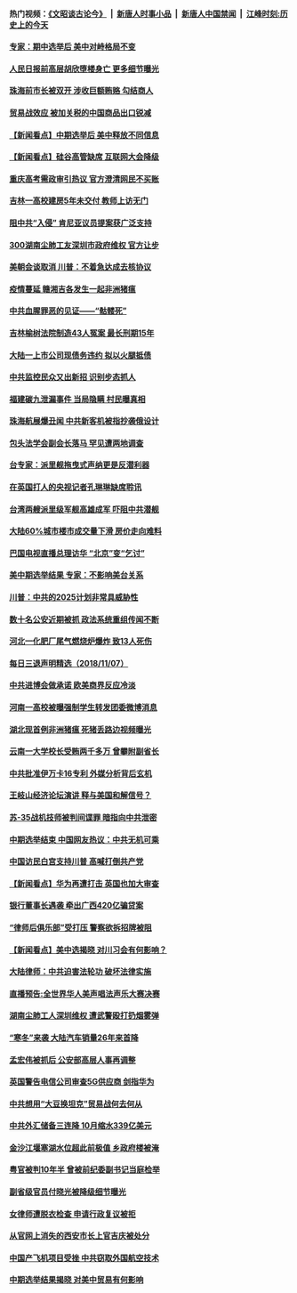 #### 热门视频：[《文昭谈古论今》](https://github.com/gfw-breaker/wenzhao/blob/master/README.md?t=11082133) &nbsp;|&nbsp; [新唐人时事小品](https://github.com/gfw-breaker/ntdtv-comedy/blob/master/README.md?t=11082133) &nbsp;|&nbsp; [新唐人中国禁闻](https://github.com/gfw-breaker/ntdtv-news/blob/master/README.md?t=11082133) &nbsp;|&nbsp; [江峰时刻:历史上的今天](https://github.com/gfw-breaker/today-in-history/blob/master/README.md?t=11082133) 

#### [专家：期中选举后 美中对峙格局不变](../pages/nsc413/n10837442.md?t=11082133) 

#### [人民日报前高层胡欣堕楼身亡 更多细节曝光](../pages/nsc413/n10839040.md?t=11082133) 

#### [珠海前市长被双开 涉收巨额贿赂 勾结商人](../pages/nsc413/n10839387.md?t=11082133) 

#### [贸易战效应 被加关税的中国商品出口锐减](../pages/nsc413/n10839305.md?t=11082133) 

#### [【新闻看点】中期选举后 美中释放不同信息](../pages/nsc413/n10839180.md?t=11082133) 

#### [【新闻看点】硅谷高管缺席 互联网大会降级](../pages/nsc413/n10839388.md?t=11082133) 

#### [重庆高考需政审引热议 官方澄清网民不买账](../pages/nsc413/n10839264.md?t=11082133) 

#### [吉林一高校建房5年未交付 教师上访无门](../pages/nsc413/n10838471.md?t=11082133) 

#### [阻中共“入侵” 肯尼亚议员提案获广泛支持](../pages/nsc413/n10839184.md?t=11082133) 

#### [300湖南尘肺工友深圳市政府维权 官方让步](../pages/nsc413/n10838596.md?t=11082133) 

#### [美朝会谈取消 川普：不着急达成去核协议](../pages/nsc413/n10837895.md?t=11082133) 


#### [疫情蔓延 赣湘吉各发生一起非洲猪瘟](../pages/nsc413/n10838454.md?t=11082133) 

#### [中共血腥罪恶的见证——“骷髅死”](../pages/nsc413/n10833717.md?t=11082133) 

#### [吉林榆树法院制造43人冤案 最长刑期15年](../pages/nsc413/n10484659.md?t=11082133) 

#### [大陆一上市公司现债务违约 拟以火腿抵债](../pages/nsc413/n10837641.md?t=11082133) 

#### [中共监控民众又出新招 识别步态抓人](../pages/nsc413/n10838242.md?t=11082133) 

#### [福建碳九泄漏事件 当局隐瞒 村民曝真相](../pages/nsc413/n10838232.md?t=11082133) 

#### [珠海航展爆丑闻 中共新客机被指抄袭俄设计](../pages/nsc413/n10838204.md?t=11082133) 

#### [包头法学会副会长落马 罕见遭两地调查](../pages/nsc413/n10837923.md?t=11082133) 

#### [台专家：派里舰拖曳式声纳更是反潜利器](../pages/nsc413/n10837898.md?t=11082133) 


#### [在英国打人的央视记者孔琳琳缺席聆讯](../pages/nsc413/n10837665.md?t=11082133) 

#### [台湾两艘派里级军舰高雄成军 吓阻中共潜舰](../pages/nsc413/n10837500.md?t=11082133) 

#### [大陆60%城市楼市成交量下滑 房价走向难料](../pages/nsc413/n10837462.md?t=11082133) 

#### [巴国电视直播总理访华 “北京”变“乞讨”](../pages/nsc413/n10837517.md?t=11082133) 

#### [美中期选举结果 专家：不影响美台关系](../pages/nsc413/n10837379.md?t=11082133) 

#### [川普：中共的2025计划非常具威胁性](../pages/nsc413/n10837413.md?t=11082133) 

#### [数十名公安近期被抓 政法系统重组传闻不断](../pages/nsc413/n10830291.md?t=11082133) 

#### [河北一化肥厂尾气燃烧炉爆炸 致13人死伤](../pages/nsc413/n10837357.md?t=11082133) 

#### [每日三退声明精选（2018/11/07）](../pages/nsc413/n10837405.md?t=11082133) 

#### [中共进博会做承诺 欧美商界反应冷淡](../pages/nsc413/n10837102.md?t=11082133) 

#### [河南一高校被曝强制学生转发团委微博消息](../pages/nsc413/n10837118.md?t=11082133) 

#### [湖北现首例非洲猪瘟 死猪丢路边视频曝光](../pages/nsc413/n10836918.md?t=11082133) 

#### [云南一大学校长受贿两千多万 曾攀附副省长](../pages/nsc413/n10837020.md?t=11082133) 

#### [中共批准伊万卡16专利 外媒分析背后玄机](../pages/nsc413/n10836498.md?t=11082133) 

#### [王岐山经济论坛演讲 释与美国和解信号？](../pages/nsc413/n10836949.md?t=11082133) 

#### [苏-35战机技师被判间谍罪 暗指向中共泄密](../pages/nsc413/n10837017.md?t=11082133) 

#### [中期选举结束 中国网友热议：中共无机可乘](../pages/nsc413/n10837004.md?t=11082133) 

#### [中国访民白宫支持川普 高喊打倒共产党](../pages/nsc413/n10836894.md?t=11082133) 

#### [【新闻看点】华为再遭打击 英国也加大审查](../pages/nsc413/n10836745.md?t=11082133) 

#### [银行董事长遇袭 牵出广西420亿骗贷案](../pages/nsc413/n10836736.md?t=11082133) 

#### [“律师后俱乐部”受打压 警察欲拆招牌被阻](../pages/nsc413/n10836778.md?t=11082133) 

#### [【新闻看点】美中选揭晓 对川习会有何影响？](../pages/nsc413/n10836680.md?t=11082133) 

#### [大陆律师：中共迫害法轮功 破坏法律实施](../pages/nsc413/n10835460.md?t=11082133) 

#### [直播预告:全世界华人美声唱法声乐大赛决赛](../pages/nsc413/n10836869.md?t=11082133) 

#### [湖南尘肺工人深圳维权 遭武警殴打扔烟雾弹](../pages/nsc413/n10836648.md?t=11082133) 

#### [“寒冬”来袭 大陆汽车销量26年来首降](../pages/nsc413/n10836681.md?t=11082133) 

#### [孟宏伟被抓后 公安部高层人事再调整](../pages/nsc413/n10836604.md?t=11082133) 

#### [英国警告电信公司审查5G供应商 剑指华为](../pages/nsc413/n10836577.md?t=11082133) 

#### [中共想用“大豆换坦克”贸易战何去何从](../pages/nsc413/n10834976.md?t=11082133) 


#### [中共外汇储备三连降 10月缩水339亿美元](../pages/nsc413/n10836479.md?t=11082133) 

#### [金沙江堰塞湖水位超此前极值 乡政府楼被淹](../pages/nsc413/n10835961.md?t=11082133) 

#### [粤官被判10年半 曾被前纪委副书记当庭检举](../pages/nsc413/n10836044.md?t=11082133) 

#### [副省级官员付晓光被降级细节曝光](../pages/nsc413/n10835689.md?t=11082133) 

#### [女律师遭脱衣检查 申请行政复议被拒](../pages/nsc413/n10835615.md?t=11082133) 

#### [从官网上消失的西安市长上官吉庆被处分](../pages/nsc413/n10836061.md?t=11082133) 

#### [中国产飞机项目受挫 中共窃取外国航空技术](../pages/nsc413/n10834297.md?t=11082133) 

#### [中期选举结果揭晓 对美中贸易有何影响](../pages/nsc413/n10835845.md?t=11082133) 

